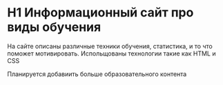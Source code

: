 # H1 Информационный сайт про виды обучения

На сайте описаны различные техники обучения, статистика, и то что поможет мотивировать.
Испольщованы технологии такие как HTML и CSS

Планируется добавиить больше образовательного контента

